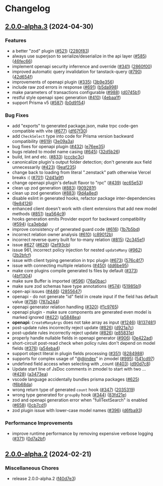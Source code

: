 # Changelog

## [2.0.0-alpha.3](https://github.com/wittech/zenstack/compare/v2.0.0-alpha.2...v2.0.0-alpha.3) (2024-04-30)


### Features

* a better "zod" plugin ([#521](https://github.com/wittech/zenstack/issues/521)) ([2280f83](https://github.com/wittech/zenstack/commit/2280f83cd7f1f597fddfd6ab0c99417200124452))
* always use superjson to serialize/deserialize in the api layer ([#585](https://github.com/wittech/zenstack/issues/585)) ([46fec66](https://github.com/wittech/zenstack/commit/46fec666c3af971010c69e467f08f55830655441))
* implement openapi security inferrence and override ([#341](https://github.com/wittech/zenstack/issues/341)) ([2860f00](https://github.com/wittech/zenstack/commit/2860f002e57d7772c0b7b9e9feabce7bae73c18c))
* improved automatic query invalidation for tanstack-query ([#790](https://github.com/wittech/zenstack/issues/790)) ([42d654f](https://github.com/wittech/zenstack/commit/42d654fcfaa40b09fde578db79792c69e1e3b908))
* improvements of openapi plugin ([#335](https://github.com/wittech/zenstack/issues/335)) ([3b9e356](https://github.com/wittech/zenstack/commit/3b9e3567b81eec050f208ae5e97ae0c2e544ab0f))
* include raw zod errors in response ([#691](https://github.com/wittech/zenstack/issues/691)) ([b5da998](https://github.com/wittech/zenstack/commit/b5da998b7fa11c19b85cebd0956803d854332b4d))
* make parameters of transactions configurable ([#988](https://github.com/wittech/zenstack/issues/988)) ([d0745b1](https://github.com/wittech/zenstack/commit/d0745b149a5ce6abfef546de0b9243ddc4f6e765))
* restful style openapi spec generation ([#410](https://github.com/wittech/zenstack/issues/410)) ([4ebaa1f](https://github.com/wittech/zenstack/commit/4ebaa1fa4aa8e762a11fb24700f5cb4e1bfbe688))
* support Prisma v5 ([#587](https://github.com/wittech/zenstack/issues/587)) ([b0d9154](https://github.com/wittech/zenstack/commit/b0d9154270a89c6c93c7a8f1aada85c413d16d6f))


### Bug Fixes

* add "exports" to generated package.json, make trpc code-gen compatible with vite ([#677](https://github.com/wittech/zenstack/issues/677)) ([df67f30](https://github.com/wittech/zenstack/commit/df67f301119db23e5048464de2f73bff1a2adffc))
* add `CheckSelect` type into code for Prisma version backward compatibility ([#619](https://github.com/wittech/zenstack/issues/619)) ([3e09a3a](https://github.com/wittech/zenstack/commit/3e09a3a6646ae0f6e393cc0f92991c9b5d0c4d29))
* bug fixes for openapi plugin ([#432](https://github.com/wittech/zenstack/issues/432)) ([e76ee35](https://github.com/wittech/zenstack/commit/e76ee35bdb9fb1ae3d4d99e94ccfc40a3b59f373))
* bugs related to model name casing ([#645](https://github.com/wittech/zenstack/issues/645)) ([32d5b26](https://github.com/wittech/zenstack/commit/32d5b262cacdd03209a56027e4c2cbda1bc408c0))
* build, lint and etc. ([#833](https://github.com/wittech/zenstack/issues/833)) ([cccbc3c](https://github.com/wittech/zenstack/commit/cccbc3c82ad522d40bc76ad7b84b1305d378b1db))
* canonicalize plugin's output folder detection; don't generate aux field unnecessarily ([#423](https://github.com/wittech/zenstack/issues/423)) ([9eaf235](https://github.com/wittech/zenstack/commit/9eaf2353e479a7c967af42a0cd6ed6b9afeded4a))
* change back to loading from literal ".zenstack" path otherwise Vercel breaks :( ([#701](https://github.com/wittech/zenstack/issues/701)) ([2d41a9f](https://github.com/wittech/zenstack/commit/2d41a9fcffab2fa228356a5cc45b4c2ecd62fd63))
* change openapi plugin's default flavor to "rpc" ([#439](https://github.com/wittech/zenstack/issues/439)) ([ec65e53](https://github.com/wittech/zenstack/commit/ec65e53f202e3e02ea98a9c88682c106dcbafc76))
* clean up zod generation ([#883](https://github.com/wittech/zenstack/issues/883)) ([909281f](https://github.com/wittech/zenstack/commit/909281f8090734322c0cab09d0187b6b5e813c9a))
* clean up zod generation ([#883](https://github.com/wittech/zenstack/issues/883)) ([9d4a8ed](https://github.com/wittech/zenstack/commit/9d4a8ede7d42d1966fd5a12d64a5992092f4bc7d))
* disable eslint in generated hooks, refactor package inter-dependencies ([9e84126](https://github.com/wittech/zenstack/commit/9e8412645e06f0bf63f85c8bb61ad00384fdef99))
* enhanced client doesn't work with client extensions that add new model methods ([#851](https://github.com/wittech/zenstack/issues/851)) ([ea564c9](https://github.com/wittech/zenstack/commit/ea564c93e9ca2a888c0e53216633d66c733f6beb))
* hooks generation emits Provider export for backward compatibility ([#594](https://github.com/wittech/zenstack/issues/594)) ([ca3ebda](https://github.com/wittech/zenstack/commit/ca3ebdae4e213d3901bb5834fd9ebf1217da94a7))
* improve consistency of generated guard code ([#616](https://github.com/wittech/zenstack/issues/616)) ([1b7b5bd](https://github.com/wittech/zenstack/commit/1b7b5bda3f5106d31b7f5e70be27158fb8217600))
* incorrect relation owner analysis ([#610](https://github.com/wittech/zenstack/issues/610)) ([c89012b](https://github.com/wittech/zenstack/commit/c89012bcb8d32588cc7f5a1df19088292e571cec))
* incorrect reverse query built for to-many relation ([#815](https://github.com/wittech/zenstack/issues/815)) ([2c345e1](https://github.com/wittech/zenstack/commit/2c345e1d4fe7274b7a08c1178afccede1d694327))
* issue [#627](https://github.com/wittech/zenstack/issues/627) ([#628](https://github.com/wittech/zenstack/issues/628)) ([2ef93cb](https://github.com/wittech/zenstack/commit/2ef93cb932e7aed6923cd3d7e69069d0c9ff161b))
* issue 961, incorrect policy injection for nested `updateMany` ([#962](https://github.com/wittech/zenstack/issues/962)) ([2b2bfcf](https://github.com/wittech/zenstack/commit/2b2bfcff965f9a70ff2764e6fbc7613b6f061685))
* issue with client typing generation in trpc plugin ([#673](https://github.com/wittech/zenstack/issues/673)) ([576c4f7](https://github.com/wittech/zenstack/commit/576c4f7a4858dfa2dcb9c1a7f75af8d1ca48a8ce))
* issue with connecting multiple relations ([#450](https://github.com/wittech/zenstack/issues/450)) ([dd6be95](https://github.com/wittech/zenstack/commit/dd6be9509c46fd4dfff500a53070259410b6a61f))
* make core plugins compile generated ts files by default ([#373](https://github.com/wittech/zenstack/issues/373)) ([4bf1304](https://github.com/wittech/zenstack/commit/4bf1304c6518cc027b1a1f2d33fea70979d9d94b))
* make sure Buffer is imported ([#596](https://github.com/wittech/zenstack/issues/596)) ([76a0bac](https://github.com/wittech/zenstack/commit/76a0bac9c63707baf34a072e398b63156c1e0640))
* make sure zod schemas have type annotations ([#574](https://github.com/wittech/zenstack/issues/574)) ([51985b1](https://github.com/wittech/zenstack/commit/51985b1279dca8e82a7275330a7b6597f37d15a4))
* open-api issues ([#446](https://github.com/wittech/zenstack/issues/446)) ([2855647](https://github.com/wittech/zenstack/commit/285564751094797da8484bf041a9d3a4eafafc9d))
* openapi - do not generate "id" field in create input if the field has default value ([#758](https://github.com/wittech/zenstack/issues/758)) ([787a244](https://github.com/wittech/zenstack/commit/787a24453c3a32250260ebc138c26a829074ae8f))
* openapi generator relation handling ([#320](https://github.com/wittech/zenstack/issues/320)) ([f1c9765](https://github.com/wittech/zenstack/commit/f1c9765b778f8fb476c015a2f3bbe72dd94ef6b0))
* openapi plugin - make sure components are generated even model is marked ignored ([#422](https://github.com/wittech/zenstack/issues/422)) ([a5848ea](https://github.com/wittech/zenstack/commit/a5848ea5ef85e4715d8618a67c427c8f2e081b3f))
* **openapi:** `CreateManyArgs` does not take array as input ([#1246](https://github.com/wittech/zenstack/issues/1246)) ([8137481](https://github.com/wittech/zenstack/commit/813748160e35913f5b26b79b81886ab9ddb02070))
* post-update rules incorrectly reject update ([#826](https://github.com/wittech/zenstack/issues/826)) ([d921a7c](https://github.com/wittech/zenstack/commit/d921a7ca6bef0341ccf5bc50e195156695129e7f))
* post-update rules incorrectly reject update ([#826](https://github.com/wittech/zenstack/issues/826)) ([e85831e](https://github.com/wittech/zenstack/commit/e85831e98d08a433febb5a8fecf8d539150ced08))
* properly handle nullable fields in openapi generator ([#906](https://github.com/wittech/zenstack/issues/906)) ([0e422ad](https://github.com/wittech/zenstack/commit/0e422adf1a7f274b850eeba09ef1781b13ce9f1b))
* short-circuit post-read check when policy rules don't depend on model fields ([#376](https://github.com/wittech/zenstack/issues/376)) ([a54eba4](https://github.com/wittech/zenstack/commit/a54eba45f64382ed070e5aeabe0c8dc263bebc0d))
* support object literal in plugin fields processing ([#351](https://github.com/wittech/zenstack/issues/351)) ([8284988](https://github.com/wittech/zenstack/commit/8284988cf12c3c4f3983c36c3658201db5509b2c))
* supports for complex usage of "@[@index](https://github.com/index)" in zmodel ([#995](https://github.com/wittech/zenstack/issues/995)) ([541cd97](https://github.com/wittech/zenstack/commit/541cd973081cbbf2d9e2e571ee8f971bc859150c))
* undefined field access when selecting with _count ([#403](https://github.com/wittech/zenstack/issues/403)) ([d90d7c8](https://github.com/wittech/zenstack/commit/d90d7c83e95d33c85e9c3b4b650e014ee76136c3))
* Update start line of JsDoc comments in zmodel to start with two … ([#428](https://github.com/wittech/zenstack/issues/428)) ([a3473ea](https://github.com/wittech/zenstack/commit/a3473eaec2d32d06c2a51442fbd0d81a435e1197))
* vscode language accidentally bundles prisma packages  ([#625](https://github.com/wittech/zenstack/issues/625)) ([f6b68da](https://github.com/wittech/zenstack/commit/f6b68dabc9e089230bc6d8f8e802e8fbc43a8a69))
* wrong return type of generated `count` hook ([#347](https://github.com/wittech/zenstack/issues/347)) ([2035319](https://github.com/wittech/zenstack/commit/2035319a030369dc0c847eaac248f2d9acdc7c7b))
* wrong type generated for `groupBy` hook ([#344](https://github.com/wittech/zenstack/issues/344)) ([83fd21e](https://github.com/wittech/zenstack/commit/83fd21e5b2c55ca182386be61151386f0400bdd0))
* zod and openapi generation error when "fullTextSearch" is enabled ([#658](https://github.com/wittech/zenstack/issues/658)) ([0cb7cd1](https://github.com/wittech/zenstack/commit/0cb7cd1ae5e8c5d4a72d0891c9624291aafcbcd8))
* zod plugin issue with lower-case model names ([#396](https://github.com/wittech/zenstack/issues/396)) ([d6fba93](https://github.com/wittech/zenstack/commit/d6fba93e2f0149c14f67d4cd0b4e9cdb6eee73a5))


### Performance Improvements

* improve runtime performance by removing expensive verbose logging ([#371](https://github.com/wittech/zenstack/issues/371)) ([0d7a2bf](https://github.com/wittech/zenstack/commit/0d7a2bf417c6ea5cc5c6c3568593a0fbe7d7903e))

## [2.0.0-alpha.2](https://github.com/zenstackhq/zenstack/compare/v2.0.0-alpha.1...v2.0.0-alpha.2) (2024-02-21)


### Miscellaneous Chores

* release 2.0.0-alpha.2 ([f40d7e3](https://github.com/zenstackhq/zenstack/commit/f40d7e3718d4210137a2e131d28b5491d065b914))
